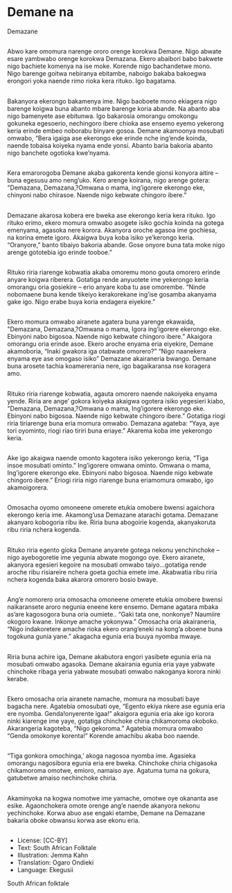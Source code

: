 # Demane na
Demazane

##
Abwo kare omomura narenge ororo orenge korokwa
Demane.
Nigo abwate esare yambwabo orenge korokwa
Demazana.
Ekero abaibori babo bakwete nigo bachiete komenya
na ise moke.
Korende nigo bachandetwe mono.
Nigo barenge goitwa nebiranya ebitambe, naboigo
bakaba bakoegwa erongori yoka naende rimo rioka
kera rituko.
Igo bagatama.


##
Bakanyora ekerongo bakamenya ime. Nigo baoboete
mono ekiagera nigo barenge koigwa buna abanto
mbare barenge koria abande. Na abanto aba nigo
bamenyete ase ebitunwa.
Igo bakarosia omorangu omokongu gokuneka
egesoerio, nechingoro ibere chioka ase ensemo
eyemo yekerong keria erinde embeo noborabu
binyare gosoa.
Demane akamoonya mosubati omwabo, “Bera igaiga
ase ekerongo eke erinde nche ing’ende koinda,
naende tobaisa koiyeka nyama ende yonsi. Abanto
baria bakoria abanto nigo banchete ogotioka
kwe’nyama.


##
Kera emarorogoba Demane akaba gakorenta kende gionsi konyora aitire – buna egesusu
amo neng’uko.
Kero arenge koirana, nigo arenge gotera:
"Demazana, Demazana,?Omwana o mama, ing’igorere ekerongo eke, chinyoni nabo
chirasoe. Naende nigo kebwate chingoro ibere.”


##
Demazane akarosa kobera ere bweka ase ekerongo
keria kera rituko.
Igo rituko erimo, ekero momura omwabo asogete
isiko gochia koinda na gotega emenyama, agasoka
nere korora. Akanyora oroche agasoa ime gochiesa,
na korina emete igoro. Akaigwa buya koba isiko
ye’kerongo keria.
“Oranyore,” banto tibaiyo bakoria abande. Gose
onyore buna tata moke nigo arenge gototebia igo
erinde tooboe.”


##
Rituko riria riarenge kobwatia akaba omoremu mono
gouta omorero erinde anyare koigwa riberera.
Gotatiga rende anyuotete ime yekerongo keria
omorangu oria gosiekire – erio anyare koba tu ase
omorembe.
“Ninde nobomaene buna kende tikeiyo kerakorekane
ing’ise gosamba akanyama gake igo. Nigo erabe
buya koria endagera eiyekire.”


##
Ekero momura omwabo airanete
agatera buna yarenge ekawaida,
"Demazana, Demazana,?Omwana o
mama,
Igora ing’igorere ekerongo eke.
Ebinyoni nabo bigosoa. Naende
nigo kebwate chingoro ibere.”
Akaigora omorangu oria erinde
asoe.
Ekero aroche enyama eria eiyekire,
Demane akamoboria, “Inaki
gwakora iga otabwate omorero?”
“Nigo naanekera enyama eye ase
omogaso isiko” Demazane
akairaneria bwango.
Demane buna arosete tachia
koamererania nere, igo
bagaikaransa nse koragera amo.

##
Rituko riria riarenge kobwatia, agauta omorero
naende nakoiyeka enyama yende. Riria are ange’
gokora koiyeka akaigwa ogotera isiko yegesieri
kiabo,
"Demazana, Demazana,?Omwana o mama,
Ing’igorere ekerongo eke. Ebinyoni nabo bigosoa.
Naende nigo kebwate chingoro ibere.”
Gotatiga riogi riria tiriarenge buna eria momura
omwabo.
Demazana agateba: “Yaya, aye tori oyominto, riogi
riao tiriri buna eriaye.”
Akarema koba ime yekerongo keria.


##
Ake igo akaigwa naende omonto
kagotera isiko yekerongo keria,
“Tiga insoe mosubati ominto.”
Ing’igorere omwana ominto.
Omwana o mama,
Ing’igorere ekerongo eke. Ebinyoni
nabo bigosoa. Naende nigo kebwate
chingoro ibere.”
Eriogi riria nigo riarenge buna
eriamomura omwabo, igo
akamoigorera.


##
Omosacha oyomo omoneene
omerete etukia omobere bwensi
agaichora ekerongo keria ime.
Akamong’usa Demazane atarachi
gotama.
Demazane akanyaro kobogoria ribu
ike.
Riria buna abogoirie kogenda,
akanyakoruta ribu riria nchera
kogenda.


##
Rituko riria egento gioka Demane anyarete gotega nekonu yenchinchoke – nigo
ayebogoretie ime yegunia abwate mogongo oye.
Ekero airanete, akanyora egesieri kegoire na mosubati omwabo taiyo...gotatiga rende
aroche ribu risiareire nchera goeta gochia emete ime.
Akabwatia ribu riria nchera kogenda baka akarora omorero bosio bwaye.


##
Ang’e nomorero oria omosacha omoneene omerete etukia omobere bwensi naikaransete
aroro negunia eneene kere ensemo. Demane agatara mbaka as’are kagosogora buna oria
oumiete.. “Gaki tata one, nonkonye? Naumiire okogoro kwane. Inkonye amache yokonywa.”
Omosacha oria akairaneria, “Nigo indakoretere amache rioka ekero orang’eneki na kong’a
oboene buna togokuna gunia yane.” akagacha egunia eria buuya nyomba mwaye.


##
Riria buna achire iga, Demane
akabutora engori yasibete egunia
eria na mosubati omwabo agasoka.
Demane akairania egunia eria yaye
yabwate chinchoke ribaga yeria
yabwate mosubati omwabo
nakoganya korora ninki kerabe.


##
Ekero omosacha oria airanete
namache, momura na mosubati
baye bagacha nere.
Agatebia omosubati oye, “Egento
ekiya nkere ase egunia eria ere
nyomba. Genda!onyerente igaa!”
akaigora egunia eria ake igo korora
ninki kiarenge ime yaye, gotatiga
chinchoke chiria chikamoroma
okoboko. Akarangeria kagoteba,
“Nigo gekoroma.”
Agatebia momura omwabo “Genda
omokonye korenta!” Korende
amachibu akaba boo naende.


##
“Tiga gonkora omochinga,’ akoga nagosoa nyomba ime. Agasieka omorangu nagosibora
egunia eria ere bweka.
Chinchoke chiria chigasoka chikamoroma omotwe, emioro, namaiso aye. Agatuma tuma na
gokura, gatubetwe amaiso nechinchoke chiria.


##
Akaminyoka na kogwa nomotwe
ime yamache, omotwe oye
okananta ase esike.
Agaonchokera omote orenge ang’e
naende akanyora nekonu
yechinchoke.
Korwa abuo ase engaki etambe,
Demane na Demazane bakaria
oboke obwansu korwa ase ekonu
eria.


##
* License: [CC-BY]
* Text: South African Folktale
* Illustration: Jemma Kahn
* Translation: Ogaro Ondieki
* Language: Ekegusii

South African folktale
